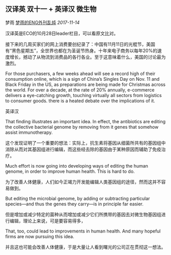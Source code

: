## 汉译英 双十一 + 英译汉 微生物

梦雨 [梦雨的ENG外刊乱炖](javascript:void(0);) *2017-11-14*

汉译英是ECO的10月28日leader栏目，可以看原文比对。

接下来的几周买家们的网上消费要创纪录了：中国有11月11日的光棍节，美国有“黑色星期五”，全世界也都在为圣诞节热身。十年来电子商务以每年20%的速度增长，撼动了从物流到消费品的各行各业。至于这意味着什么，美国的讨论最为激烈。



For those purchasers, a few weeks ahead will see a record high of their consumption online, which is a sign of China’s Singles Day on Nov. 11 and Black Friday in the US, as preparations are being made for Christmas across the world. For over a decade, at the rate of 20% annually, e-commerce delivers a eye-catching growth, touching virtually all sectors from logistics to consumer goods.  there is a heated debate over the implications of it.



英译汉

That finding illustrates an important idea. In effect, the antibiotics are editing the collective bacterial genome by removing from it genes that somehow assist immunotherapy.

这个发现证明了一个重要的想法：实际上，抗生素将基因从细菌所共有的基因组中消除从而对其基因组进行编辑，而这些经去除的基因由于某种原因而辅助了免疫治疗。

Much effort is now going into developing ways of editing the human genome, in order to improve human health. This is hard to do.

为了改善人体健康，人们如今正竭力开发能编辑人类基因组的途径，然而这并不容易做到。

But editing the microbial genome, by adding or subtracting particular species—and thus the genes they carry—is in principle far easier.

但是增加或减少特定的菌种从而增加或减少它们所携带的基因去对微生物基因组进行编辑，理论上来说，可是要容易得多，

That, too, could lead to improvements in human health. And many hopeful firms are now pursuing this idea.

并且这也可能会改善人体健康，于是大量让人看到曙光的公司正在贯彻这一想法。













